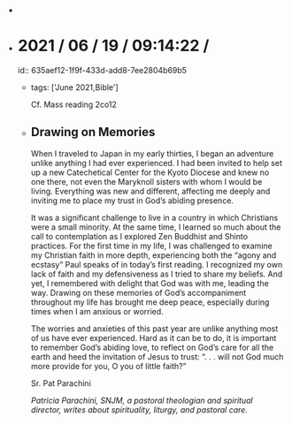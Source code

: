 -
- # 2021 / 06 / 19 / 09:14:22 /
  id:: 635aef12-1f9f-433d-add8-7ee2804b69b5
	- tags: ['June 2021,Bible']
	  
	  Cf. Mass reading 2co12
	- ## Drawing on Memories
	  
	  When I traveled to Japan in my early thirties, I began an adventure unlike anything I had ever experienced. I had been invited to help set up a new Catechetical Center for the Kyoto Diocese and knew no one there, not even the Maryknoll sisters with whom I would be living. Everything was new and different, affecting me deeply and inviting me to place my trust in God’s abiding presence.
	  
	  It was a significant challenge to live in a country in which Christians were a small minority. At the same time, I learned so much about the call to contemplation as I explored Zen Buddhist and Shinto practices. For the first time in my life, I was challenged to examine my Christian faith in more depth, experiencing both the “agony and ecstasy” Paul speaks of in today’s first reading. I recognized my own lack of faith and my defensiveness as I tried to share my beliefs. And yet, I remembered with delight that God was with me, leading the way. Drawing on these memories of God’s accompaniment throughout my life has brought me deep peace, especially during times when I am anxious or worried.
	  
	  The worries and anxieties of this past year are unlike anything most of us have ever experienced. Hard as it can be to do, it is important to remember God’s abiding love, to reflect on God’s care for all the earth and heed the invitation of Jesus to trust: “. . . will not God much more provide for you, O you of little faith?”
	  
	  Sr. Pat Parachini
	  
	  *Patricia Parachini, SNJM, a pastoral theologian and spiritual director, writes about spirituality, liturgy, and pastoral care.*
	  
	  
	  <!-- Exported from TiddlyWiki at 19:18, 22nd October 2022 -->